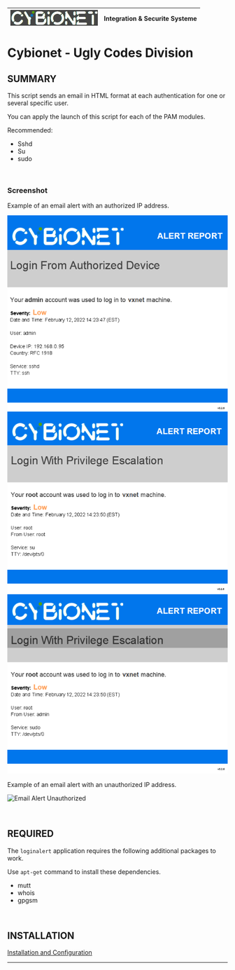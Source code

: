 | ![alt text][logo] | Integration & Securite Systeme |
| ------------- |:-------------:|

# Cybionet - Ugly Codes Division

## SUMMARY

This script sends an email in HTML format at each authentication for one or several specific user.


You can apply the launch of this script for each of the PAM modules.

Recommended:
 - Sshd
 - Su
 - sudo

<br>

### Screenshot

Example of an email alert with an authorized IP address.

![Email Alert Authorized](./md/LASSHOK.png "Email Alert Authorized for SSH")
![Email Alert Authorized](./md/LASUOK.png "Email Alert Authorized for SU")
![Email Alert Authorized](./md/LASUDOOK.png "Email Alert Authorized for SUDO")

Example of an email alert with an unauthorized IP address.

![Email Alert Unauthorized](./md/LASSHNOOK.png "Email Alert Unauthorized for SSH")

<br>

## REQUIRED

The `loginalert` application requires the following additional packages to work.

 Use `apt-get` command to install these dependencies.
 - mutt
 - whois
 - gpgsm

<br>

## INSTALLATION

[Installation and Configuration](INSTALL.md) 

---
[logo]: ./md/logo.png "Cybionet"
